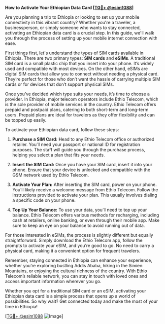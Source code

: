 **How to Activate Your Ethiopian Data Card [[TG💪+ @esim1088](https://t.me/s/esim1088)]**

Are you planning a trip to Ethiopia or looking to set up your mobile connectivity in this vibrant country? Whether you're a traveler, a businessperson, or simply someone who wants to stay connected, activating an Ethiopian data card is a crucial step. In this guide, we'll walk you through the process of setting up your mobile internet connection with ease.

First things first, let's understand the types of SIM cards available in Ethiopia. There are two primary types: **SIM cards** and **eSIMs**. A traditional SIM card is a small plastic chip that you insert into your phone. It’s widely used and compatible with most devices. On the other hand, eSIMs are digital SIM cards that allow you to connect without needing a physical card. They’re perfect for those who don’t want the hassle of carrying multiple SIM cards or for devices that don’t support physical SIMs.

Once you’ve decided which type suits your needs, it’s time to choose a provider. In Ethiopia, major telecom operators include Ethio Telecom, which is the sole provider of mobile services in the country. Ethio Telecom offers prepaid and postpaid plans, catering to both short-term and long-term users. Prepaid plans are ideal for travelers as they offer flexibility and can be topped up easily.

To activate your Ethiopian data card, follow these steps:

1. **Purchase a SIM Card:** Head to any Ethio Telecom office or authorized retailer. You’ll need your passport or national ID for registration purposes. The staff will guide you through the purchase process, helping you select a plan that fits your needs.

2. **Insert the SIM Card:** Once you have your SIM card, insert it into your phone. Ensure that your device is unlocked and compatible with the GSM network used by Ethio Telecom.

3. **Activate Your Plan:** After inserting the SIM card, power on your phone. You’ll likely receive a welcome message from Ethio Telecom. Follow the instructions provided to activate your plan. This usually involves dialing a specific code on your phone.

4. **Top Up Your Balance:** To use your data, you’ll need to top up your balance. Ethio Telecom offers various methods for recharging, including cash at retailers, online banking, or even through their mobile app. Make sure to keep an eye on your balance to avoid running out of data.

For those interested in eSIMs, the process is slightly different but equally straightforward. Simply download the Ethio Telecom app, follow the prompts to activate your eSIM, and you’re good to go. No need to carry a physical card, making it a convenient option for frequent travelers.

Remember, staying connected in Ethiopia can enhance your experience, whether you’re exploring bustling Addis Ababa, hiking in the Simien Mountains, or enjoying the cultural richness of the country. With Ethio Telecom’s reliable network, you can stay in touch with loved ones and access important information wherever you go.

Whether you opt for a traditional SIM card or an eSIM, activating your Ethiopian data card is a simple process that opens up a world of possibilities. So why wait? Get connected today and make the most of your time in Ethiopia!

[[TG💪+ @esim1088](https://t.me/s/esim1088) ![Image](https://i.postimg.cc/Y0z9fWf4/image.png)]